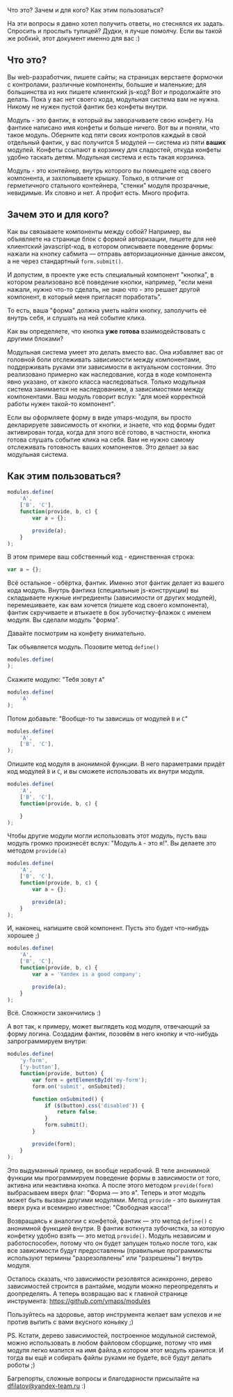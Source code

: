 Что это? Зачем и для кого? Как этим пользоваться?

На эти вопросы я давно хотел получить ответы, но стеснялся их задать. Спросить и прослыть тупицей? Дудки,
я лучше помолчу. Если вы такой же робкий, этот документ именно для вас :)

Что это?
--------
Вы web-разработчик, пишете сайты; на страницах верстаете формочки с контролами,
различные компоненты, большие и маленькие; для большинства из них
пишете клиентский js-код? Вот и продолжайте это делать. Пока у вас нет своего кода,
модульная система вам не нужна. Никому не нужен пустой фантик без конфеты внутри.

Модуль - это фантик, в который вы заворачиваете свою конфету. На фантике написано имя конфеты и больше ничего. Вот вы
 и поняли, что такое модуль. Оберните код пяти своих контролов каждый в свой отдельный фантик,
 у вас получится 5 модулей — система из пяти **ваших** модулей. Конфеты ссыпают в корзинку для сладостей,
 откуда конфеты удобно таскать детям. Модульная система и есть такая корзинка.

 Модуль - это контейнер, внутрь которого вы помещаете код своего компонента, и захлопываете крышку. Только, в отличие
 от герметичного стального контейнера, "стенки" модуля прозрачные, невидимые. Их словно и нет. А профит есть. Много
 профита.


Зачем это и для кого?
--------------------
Как вы связываете компоненты между собой? Например, вы объявляете на странице блок с формой авторизации,
пишете для неё клиентский javascript-код, в котором описываете поведение формы: нажали на кнопку сабмита — отправь
авторизационные данные аяксом, а не через стандартный `form.submit()`.

И допустим, в проекте уже есть специальный компонент "кнопка", в котором реализовано всё поведение кнопки,
например, "если меня нажали, нужно что-то сделать, не знаю что - это решает другой компонент,
в который меня пригласят поработать".

То есть, ваша "форма" должна уметь найти кнопку, заполучить её внутрь себя, и слушать на ней событие клика.

Как вы определяете, что кнопка **уже готова** взаимодействовать с другими блоками?


Модульная система умеет это делать вместо вас. Она избавляет вас от головной боли отслеживать зависимости между
компонентами, поддерживать руками эти зависимости в актуальном состоянии. Это реализовано примерно как наследование,
 когда в коде компонента явно указано, от какого класса наследоваться. Только модульная система занимается не наследованием,
а зависимостями между компонентами. Ваш модуль говорит вслух: "для моей корректной работы нужен такой-то компонент".

Если вы оформляете форму в виде ymaps-модуля, вы просто декларируете зависимость от кнопки, и знаете,
что код формы будет активирован тогда, когда для этого всё готово, в частности, кнопка готова слушать событие
клика на себя. Вам не нужно самому отслеживать готовность ваших компонентов. Это делает за вас модульная система.


Как этим пользоваться?
---------------------
````javascript
modules.define(
    'A',
    ['B', 'C'],
    function(provide, b, c) {
        var a = {};

        provide(a);
    }
);
````

В этом примере ваш собственный код  - единственная строка:
````javascript
var a = {};
````

Всё остальное - обёртка, фантик. Именно этот фантик делает из вашего кода модуль.
Внутрь фантика (специальные js-конструкции) вы складываете нужные ингредиенты (зависимости от других
модулей), перемешиваете, как вам хочется (пишете код своего компонента), фантик скручиваете и втыкаете
в бок зубочистку-флажок с именем модуля. Вы сделали модуль "форма".

Давайте посмотрим на конфету внимательно.

Так объявляется модуль. Позовите метод `define()`
````javascript
modules.define(
);
````

Скажите модулю: "Тебя зовут `А`"
````javascript
modules.define(
    'A'
);
````

Потом добавьте: "Вообще-то ты зависишь от модулей `В` и `С`"
````javascript
modules.define(
    'A',
    ['B', 'C'],
);
````

Опишите код модуля в анонимной функции. В него параметрами придёт код модулей `B` и `С`,
и вы сможете использовать их внутри модуля.
````javascript
modules.define(
    'A',
    ['B', 'C'],
    function(provide, b, c) {

    }
);
````

Чтобы другие модули могли использовать этот модуль, пусть ваш модуль громко произнесёт вслух:
"Модуль `А` - это я!". Вы делаете это методом `provide(а)`
````javascript
modules.define(
    'A',
    ['B', 'C'],
    function(provide, b, c) {
        var a = {};

        provide(a);
    }
);
````

И, наконец, напишите свой компонент. Пусть это будет что-нибудь хорошее ;)
````javascript
modules.define(
    'A',
    ['B', 'C'],
    function(provide, b, c) {
        var a = 'Yandex is a good company';

        provide(a);
    }
);
````

Всё. Сложности закончились :)

А вот так, к примеру, может выглядеть код модуля, отвечающий за форму логина. Создадим фантик,
позовём в него кнопку и что-нибудь запрограммируем внутри:
````javascript
modules.define(
    'y-form',
    ['y-button'],
    function(provide, button) {
        var form = getElementById('my-form');
        form.on('submit', onSubmited);

        function onSubmited() {
            if ($(button).css('disabled')) {
                return false;
            }
            form.submit();
        }

        provide(form);
    }
);
````

Это выдуманный пример, он вообще нерабочий. В теле анонимной функции мы программируем поведение формы в
зависимости от того, активна или неактивна кнопка. А после этого методом `provide(form)` выбрасываем вверх флаг:
"Форма — это я". Теперь и этот модуль может быть вызван другими модулями. Метод `provide` - это выкинутая вверх рука
и всемирно известное: "Свободная касса!"

Возвращаясь к аналогии с конфетой, фантик — это метод `define()` с анонимной функцией внутри. В фантик воткнута зубочистка, за которую конфетку удобно взять — это метод `provide()`. Модуль
независим и работоспособен, потому что он будет запущен только после того, как все зависимости будут предоставлены
(правильные программисты используют термины "разрезолвлены" или "разрешены") внутрь модуля.

Осталось сказать, что зависимости резолвятся асинхронно, дерево зависимостей строится в рантайме,
модули можно переопределять и доопределять. А теперь возвращаю вас к главной странице инструмента: https://github.com/ymaps/modules

Пользуйтесь на здоровье, автор инструмента желает вам успехов и не против выпить с вами вкусного коньяку ;)

PS. Кстати, дерево зависимостей, построенное модульной системой, можно использовать в любом файловом сборщике,
потому что имя модуля легко мапится на имя файла,в котором этот модуль хранится. И тогда
вы ещё и собирать файлы руками не будете, всё будут делать роботы ;)


Багрепорты, сложные вопросы и благодарности присылайте на dfilatov@yandex-team.ru :)
